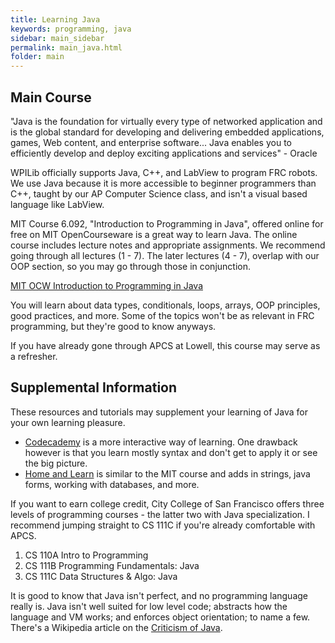 ```yaml
---
title: Learning Java
keywords: programming, java
sidebar: main_sidebar
permalink: main_java.html
folder: main
---
```


## Main Course

"Java is the foundation for virtually every type of networked application and is the global standard for developing and delivering embedded applications, games, Web content, and enterprise software... Java enables you to efficiently develop and deploy exciting applications and services" - Oracle

WPILib officially supports Java, C++, and LabView to program FRC robots. We use Java because it is more accessible to beginner programmers than C++, taught by our AP Computer Science class, and isn't a visual based language like LabView.

MIT Course 6.092, "Introduction to Programming in Java", offered online for free on MIT OpenCourseware is a great way to learn Java. The online course includes lecture notes and appropriate assignments. We recommend going through all lectures (1 - 7). The later lectures (4 - 7), overlap with our OOP section, so you may go through those in conjunction.

[MIT OCW Introduction to Programming in Java](https://ocw.mit.edu/courses/electrical-engineering-and-computer-science/6-092-introduction-to-programming-in-java-january-iap-2010/)

You will learn about data types, conditionals, loops, arrays, OOP principles, good practices, and more. Some of the topics won't be as relevant in FRC programming, but they're good to know anyways.

If you have already gone through APCS at Lowell, this course may serve as a refresher.

## Supplemental Information

These resources and tutorials may supplement your learning of Java for your own learning pleasure.

- [Codecademy](https://www.codecademy.com/learn/learn-java) is a more interactive way of learning. One drawback however is that you learn mostly syntax and don't get to apply it or see the big picture.
- [Home and Learn](https://www.homeandlearn.co.uk/java/java.html) is similar to the MIT course and adds in strings, java forms, working with databases, and more.

If you want to earn college credit, City College of San Francisco offers three levels of programming courses - the latter two with Java specialization. I recommend jumping straight to CS 111C if you're already comfortable with APCS.
1. CS 110A Intro to Programming
2. CS 111B Programming Fundamentals: Java
3. CS 111C Data Structures & Algo: Java

It is good to know that Java isn't perfect, and no programming language really is. Java isn't well suited for low level code; abstracts how the language and VM works; and enforces object orientation; to name a few. There's a Wikipedia article on the [Criticism of Java](https://en.wikipedia.org/wiki/Criticism_of_Java).